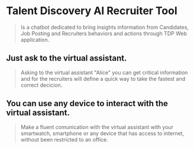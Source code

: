 # Talent Discovery AI Recruiter Tool

> Is a chatbot dedicated to bring insights information from Candidates, Job Posting and Recruiters behaviors and actions through TDP Web application.


## Just ask to the virtual assistant.

> Asking to the virtual assistant "Alice" you can get critical information and for the recruiters will define a quick way to take the fastest and correct decicion.

## You can use any device to interact with the virtual assistant.

> Make a fluent comunication with the virtual assistant with your smartwatch, smartphone or any device that has access to internet, without been restricted to an office.


